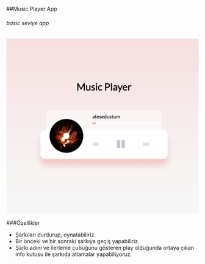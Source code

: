##Music Player App
###### basic seviye app

![uygulamadan bir ss](musicplayer.png)

###Özellikler
- Şarkıları durdurup, oynatabiliriz.
- Bir önceki ve bir sonraki şarkıya geçiş yapabiliriz.
- Şarkı adını ve ilerleme çubuğunu gösteren play olduğunda ortaya çıkan info kutusu ile şarkıda atlamalar yapabiliyoruz.
  

